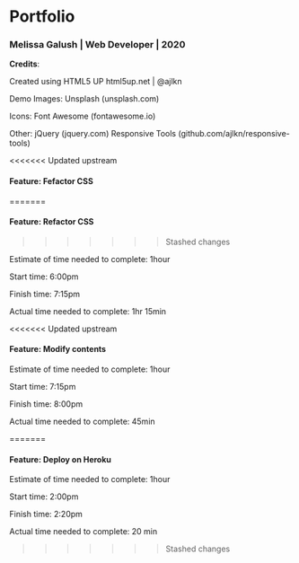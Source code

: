 # Portfolio

### Melissa Galush | Web Developer | 2020


**Credits**:

Created using HTML5 UP
  html5up.net | @ajlkn

Demo Images:
  Unsplash (unsplash.com)

Icons:
  Font Awesome (fontawesome.io)

Other:
  jQuery (jquery.com)
  Responsive Tools (github.com/ajlkn/responsive-tools)


<<<<<<< Updated upstream
#### Feature: Fefactor CSS
=======

#### Feature: Refactor CSS
>>>>>>> Stashed changes

Estimate of time needed to complete: 1hour

Start time: 6:00pm

Finish time: 7:15pm

Actual time needed to complete: 1hr 15min

<<<<<<< Updated upstream

#### Feature: Modify contents

Estimate of time needed to complete: 1hour

Start time: 7:15pm

Finish time: 8:00pm

Actual time needed to complete: 45min

=======
#### Feature: Deploy on Heroku

Estimate of time needed to complete: 1hour

Start time: 2:00pm

Finish time: 2:20pm

Actual time needed to complete: 20 min
>>>>>>> Stashed changes
